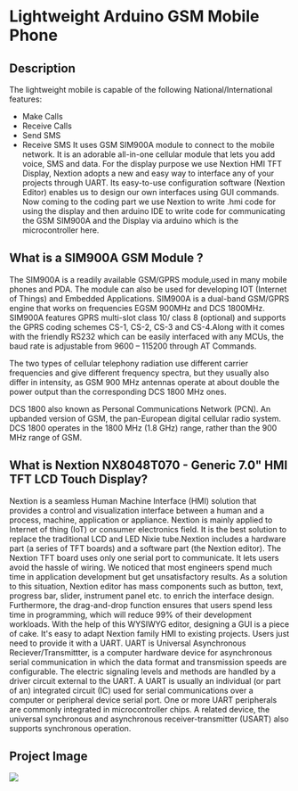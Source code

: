 # Lightweight Arduino GSM Mobile Phone 
## Description
The lightweight mobile is capable of the following National/International features:
* Make Calls
* Receive Calls
* Send SMS
* Receive SMS
It uses GSM SIM900A module to connect to the mobile network. It is an adorable all-in-one cellular module that lets you add voice, SMS and data.
For the display purpose we use Nextion HMI TFT Display, Nextion adopts a new and easy way to interface any of your projects through UART. Its easy-to-use configuration software (Nextion Editor) enables us to design our own interfaces using GUI commands. Now coming to the coding part we use Nextion to write .hmi code for using the display and then arduino IDE to write code for communicating the GSM SIM900A and the Display via arduino which is the microcontroller here.
 
## What is a SIM900A GSM Module ?
The SIM900A is a readily available GSM/GPRS module,used in many mobile phones and PDA. The module can also be used for developing IOT (Internet of Things) and Embedded Applications. SIM900A is a dual-band GSM/GPRS engine that works on frequencies EGSM 900MHz and DCS 1800MHz. SIM900A features GPRS multi-slot class 10/ class 8 (optional) and supports the GPRS coding schemes CS-1, CS-2, CS-3 and CS-4.Along with it comes with the friendly RS232 which can be easily interfaced with any MCUs, the baud rate is adjustable from 9600 – 115200 through AT Commands.

The two types of cellular telephony radiation use different carrier frequencies and give different frequency spectra, but they usually also differ in intensity, as GSM 900 MHz antennas operate at about double the power output than the corresponding DCS 1800 MHz ones.

DCS 1800 also known as Personal Communications Network (PCN). An upbanded version of GSM, the pan-European digital cellular radio system. DCS 1800 operates in the 1800 MHz (1.8 GHz) range, rather than the 900 MHz range of GSM.
 
## What is Nextion NX8048T070 - Generic 7.0" HMI TFT LCD Touch Display?
Nextion is a seamless Human Machine Interface (HMI) solution that provides a control and visualization interface between a human and a process, machine, application or appliance. Nextion is mainly applied to Internet of thing (IoT) or consumer electronics field. It is the best solution to replace the traditional LCD and LED Nixie tube.Nextion includes a hardware part (a series of TFT boards) and a software part (the Nextion editor). The Nextion TFT board uses only one serial port to communicate. It lets users avoid the hassle of wiring. We noticed that most engineers spend much time in application development but get unsatisfactory results. As a solution to this situation, Nextion editor has mass components such as button, text, progress bar, slider, instrument panel etc. to enrich the interface design. Furthermore, the drag-and-drop function ensures that users spend less time in programming, which will reduce 99% of their development workloads. With the help of this WYSIWYG editor, designing a GUI is a piece of cake. It's easy to adapt Nextion family HMI to existing projects. Users just need to provide it with a UART. UART is Universal Asynchronous Reciever/Transmittter,  is a computer hardware device for asynchronous serial communication in which the data format and transmission speeds are configurable. The electric signaling levels and methods are handled by a driver circuit external to the UART. A UART is usually an individual (or part of an) integrated circuit (IC) used for serial communications over a computer or peripheral device serial port. One or more UART peripherals are commonly integrated in microcontroller chips. A related device, the universal synchronous and asynchronous receiver-transmitter (USART) also supports synchronous operation.
 
 
## Project Image
![](https://hackster.imgix.net/uploads/attachments/304648/img_9535_vbiwaba652_k5ugaKpEN9.JPG?auto=compress%2Cformat&w=680&h=510&fit=max)

